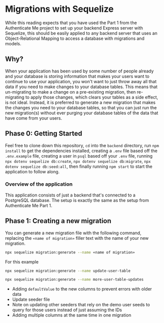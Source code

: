 # Migrations with Sequelize

While this reading expects that you have used the Part 1 from the Authenticate
Me project to set up your backend Express server with Sequelize, this should be
easily applied to any backend server that uses an Object-Relational Mapping to
access a database with migrations and models.

## Why?

When your application has been used by some number of people already and your
database is storing information that makes your users want to continue to use
your application, you won't want to just throw away all that data if you need to
make changes to your database tables. This means that un-migrating to make a
change on a pre-existing migration, then re-migrating to apply those changes,
which clears your tables as a side effect, is not ideal. Instead, it is
preferred to generate a new migration that makes the changes you need to your
database tables, so that you can just run the new migration(s) without ever
purging your database tables of the data that have come from your users.

## Phase 0: Getting Started

Feel free to clone down this repository, `cd` into the `backend` directory, run
`npm install` to get the dependencies installed, creating a `.env` file
based off the `.env.example` file, creating a user in `psql` based off your
`.env` file, running `npx dotenv sequelize db:create`, `npx dotenv sequelize
db:migrate`, `npx dotenv sequelize db:seed:all`, then finally running `npm
start` to start the application to follow along.

### Overview of the application

This application consists of just a backend that's connected to a PostgreSQL
database. The setup is exactly the same as the setup from Authenticate Me Part
1.

## Phase 1: Creating a new migration

You can generate a new migration file with the following command, replacing the
`«name of migration»` filler text with the name of your new migration.

```sh
npx sequelize migration:generate --name «name of migration»
```

For this example

```sh
npx sequelize migration:generate --name update-user-table
```

```sh
npx sequelize migration:generate --name more-user-table-updates
```

* Adding `defaultValue` to the new columns to prevent errors with older data
* Update seeder file
* Note on updating other seeders that rely on the demo user seeds to query for
    those users instead of just assuming the IDs
* Adding multiple columns at the same time in one migration
